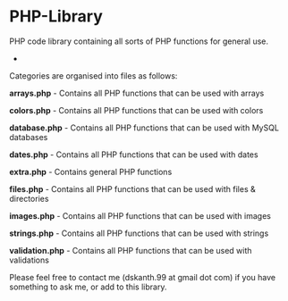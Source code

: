 <h1>PHP-Library</h1>

<p>PHP code library containing all sorts of PHP functions for general use.</p>

-

Categories are organised into files as follows:

<strong>arrays.php</strong> - Contains all PHP functions that can be used with arrays

<strong>colors.php</strong> - Contains all PHP functions that can be used with colors

<strong>database.php</strong> - Contains all PHP functions that can be used with MySQL databases

<strong>dates.php</strong> - Contains all PHP functions that can be used with dates

<strong>extra.php</strong> - Contains general PHP functions

<strong>files.php</strong> - Contains all PHP functions that can be used with files & directories

<strong>images.php</strong> - Contains all PHP functions that can be used with images

<strong>strings.php</strong> - Contains all PHP functions that can be used with strings

<strong>validation.php</strong> - Contains all PHP functions that can be used with validations

Please feel free to contact me (dskanth.99 at gmail dot com) if you have something to ask me, or add to this library.